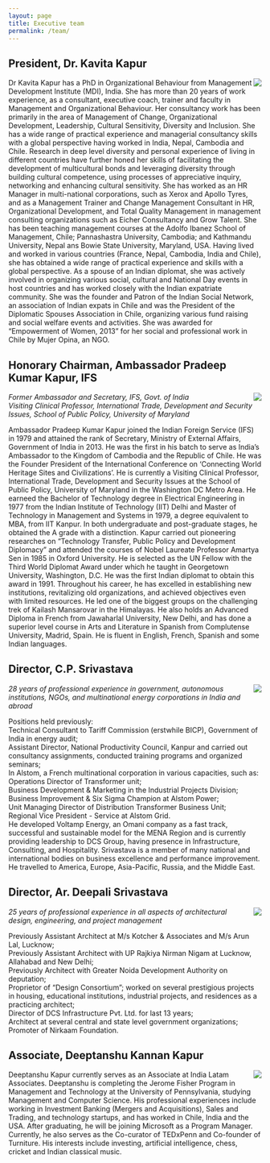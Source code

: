 ```yaml
---
layout: page
title: Executive team
permalink: /team/
---
```


## President, Dr. Kavita Kapur
<img class="team-photo" align="right" src="{{ site.baseurl }}/img/Kavita.png">

<p class="team-bio">
Dr Kavita Kapur has a PhD in Organizational Behaviour from Management
Development Institute (MDI), India. She has more than 20 years of work
experience, as a consultant, executive coach, trainer and faculty in Management
and  Organizational Behaviour. Her consultancy work has been primarily in the
area of Management of Change, Organizational Development, Leadership, Cultural
Sensitivity, Diversity and Inclusion.  She has a wide range of practical
experience and managerial consultancy skills with a global perspective having
worked in India, Nepal, Cambodia and Chile. Research in deep level diversity and
personal experience of living in different countries have further honed her
skills of facilitating the development of  multicultural bonds and leveraging
diversity through building cultural competence, using processes of  appreciative
inquiry, networking and enhancing cultural sensitivity.
She has worked as an HR Manager in multi-national corporations, such as Xerox
and Apollo Tyres, and as a Management Trainer and Change Management Consultant
in HR, Organizational Development, and Total Quality Management in management
consulting organizations such as Eicher Consultancy and Grow Talent.
She has been teaching management courses at the Adolfo Ibanez School of
Management, Chile; Pannashastra University, Cambodia; and Kathmandu University,
Nepal ans Bowie State University, Maryland, USA.
Having lived and worked in various countries (France, Nepal, Cambodia, India and
Chile), she has obtained a wide range of practical experience and skills with a
global perspective. As a spouse of an Indian diplomat, she was actively involved
in organizing various social, cultural and National Day events in host countries
and has worked closely with the Indian expatriate community. She was the founder
and Patron of the Indian Social Network, an association of Indian expats in
Chile and was the President of the Diplomatic Spouses Association in Chile,
organizing various fund raising and social welfare events and activities. She
was awarded for “Empowerment of Women, 2013” for her social and professional
work in Chile by Mujer Opina, an NGO.
</p>

## Honorary Chairman, Ambassador Pradeep Kumar Kapur, IFS
<img class="team-photo" align="right" src="{{ site.baseurl }}/img/Pradeep.png">

<p class="team-bio">
<em>Former Ambassador and Secretary, IFS, Govt. of India <br>
Visiting Clinical Professor, International Trade, Development and Security
Issues, School of Public Policy, University of Maryland</em>
</p>

<p class="team-bio">
Ambassador Pradeep Kumar Kapur joined the Indian Foreign Service (IFS) in 1979
and attained the rank of Secretary, Ministry of External Affairs, Government of
India in 2013. He was the first in his batch to serve as India’s Ambassador to
the Kingdom of Cambodia and the Republic of Chile. He was the Founder President
of the International Conference on ‘Connecting World Heritage Sites and
Civilizations’. He is currently a Visiting Clinical Professor, International
Trade, Development and Security Issues at the School of Public Policy,
University of Maryland in the Washington DC Metro Area. He earneed the Bachelor
of Technology degree in Electrical Engineering in 1977 from the Indian Institute
of Technology (IIT) Delhi and Master of Technology in Management and Systems in
 1979, a degree equivalent to MBA, from IIT Kanpur. In both undergraduate and
post-graduate stages, he obtained the A grade with a distinction. Kapur carried
out pioneering researches on “Technology Transfer, Public Policy and Development
Diplomacy” and attended the courses of Nobel Laureate Professor Amartya Sen in
1985 in Oxford University. He is selected as the UN Fellow with the Third World
Diplomat Award under which he taught in Georgetown University, Washington, D.C.
He was the first Indian diplomat to obtain this award in 1991. Throughout his
career, he has excelled in establishing new institutions, revitalizing old
organizations, and achieved objectives even with limited resources. He led one
of the biggest groups on the challenging trek of Kailash Mansarovar in the
Himalayas. He also holds an Advanced Diploma in French from Jawaharlal
University, New Delhi, and has done a superior level course in Arts and
Literature in Spanish from Complutense University, Madrid, Spain. He is fluent
in English, French, Spanish and some Indian languages.
</p>

## Director, C.P. Srivastava
<img class="team-photo" align="right" src="{{ site.baseurl }}/img/Srivastava.png">

<p class="team-bio">
<em>28 years of professional experience in government, autonomous
institutions, NGOs, and multinational energy corporations in India and abroad
</em>
</p>

<p class="team-bio">
Positions held previously:<br>
Technical Consultant to Tariff Commission (erstwhile BICP), Government of India
in energy audit;<br>
Assistant Director, National Productivity Council, Kanpur and
carried out consultancy assignments, conducted training programs and organized
seminars;<br>
In Alstom, a French multinational corporation in various capacities, such as:
<br>
Operations Director of Transformer unit;<br>
Business Development & Marketing in the Industrial Projects Division;<br>
Business Improvement & Six Sigma Champion at Alstom Power;<br>
Unit Managing Director of Distribution Transformer Business Unit;<br>
Regional Vice President - Service at Alstom Grid.<br>
He developed Voltamp Energy, an Omani company as a fast track, successful and
sustainable model for the MENA Region and is currently providing leadership to
DCS Group, having presence in Infrastructure, Consulting, and Hospitality.
Srivastava is a member of many national and international bodies on business
excellence and performance improvement. He travelled to America, Europe,
Asia-Pacific, Russia, and the Middle East.
</p>

## Director, Ar. Deepali Srivastava
<img class="team-photo" align="right" src="{{ site.baseurl }}/img/Deepali.png">

<p class="team-bio">
<em>25 years of professional experience in all aspects of architectural design,
engineering, and project management</em>
</p>

<p class="team-bio">
Previously Assistant Architect at M/s Kotcher & Associates and M/s Arun Lal,
Lucknow;<br>
Previously Assistant Architect with UP Rajkiya Nirman Nigam at Lucknow,
Allahabad and New Delhi;<br>
Previously Architect with Greater Noida Development Authority on deputation;<br>
Proprietor of “Design Consortium”; worked on several prestigious projects in
housing, educational institutions, industrial projects, and residences as a
practicing architect;<br>
Director of DCS Infrastructure Pvt. Ltd. for last  13 years;<br>
Architect at several central and state level government organizations;<br>
Promoter of Nirkaam Foundation.
</p>

## Associate, Deeptanshu Kannan Kapur
<img class="team-photo" align="right" src="{{ site.baseurl }}/img/Deep.png">

<p class="team-bio">
Deeptanshu Kapur currently serves as an Associate at India Latam Associates.
Deeptanshu is completing the Jerome Fisher Program in Management and Technology
at the University of Pennsylvania, studying Management and Computer Science. His
professional experiences include working in Investment Banking (Mergers and
Acquisitions), Sales and Trading, and technology startups, and has worked in
Chile, India and the USA. After graduating, he will be joining Microsoft as a
Program Manager. Currently, he also serves as the Co-curator of TEDxPenn and
Co-founder of Turniture. His interests include investing, artificial
intelligence, chess, cricket and Indian classical music.
</p>